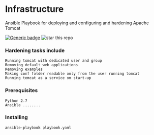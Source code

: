 # Infrastructure
Ansible Playbook for deploying and configuring and hardening Apache Tomcat

[![Generic badge](https://img.shields.io/badge/Ansible-Tomcat-<COLOR>.svg)](https://shields.io/)
![star this repo](http://githubbadges.com/star.svg?user=arisath&repo=Infrastructure)

### Hardening tasks include
```
Running tomcat with dedicated user and group
Removing default web applications
Removing examples
Making conf folder readable only from the user running tomcat
Running tomcat as a service on start-up
```

### Prerequisites
```
Python 2.7
Ansible ........
```

### Installing
```
ansible-playbook playbook.yaml
```





